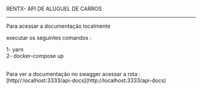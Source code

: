 RENTX- API DE ALUGUEL DE CARROS

<hr/>

Para acessar a documentação localmente 

executar os seguintes comandos :

1- yarn
<br/>
2- docker-compose up

<br/>
Para ver a documentação no swagger acessar a rota : [http//:localhost:3333/api-docs](http://localhost:3333/api-docs)
